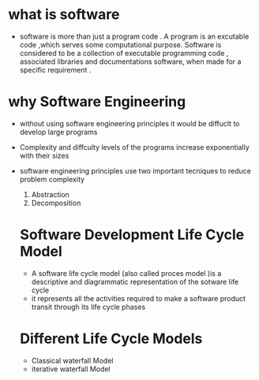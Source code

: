 # what is software 
- software is  more than just a program code . A program is an excutable code ,which serves some computational purpose. Software is considered to be a collection of executable programming code ,
associated libraries and documentations software, when made for a specific requirement .
# why Software Engineering 
- without using software engineering principles it would be diffuclt to develop large programs 
- Complexity and diffculty levels of the programs increase exponentially with their sizes 
- software engineering principles use two important tecniques to reduce problem complexity 
  1. Abstraction 
  2. Decomposition 

  # Software Development Life Cycle Model 
  - A software life cycle model (also called proces model )is a descriptive and diagrammatic representation of the sotware life cycle 
  - it represents all the activities required to make a software product transit through its life cycle phases 
  # Different Life Cycle Models 
  - Classical waterfall Model 
  - iterative waterfall Model 